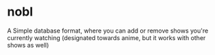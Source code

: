 # nobl
A Simple database format, where you can add or remove shows you're currently watching (designated towards anime, but it works with other shows as well)
